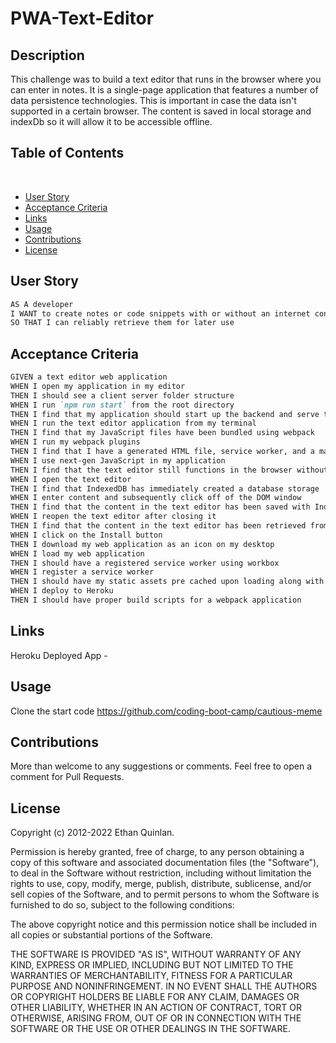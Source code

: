 # PWA-Text-Editor

## Description
This challenge was to build a text editor that runs in the browser where you can enter in notes. It is a single-page application that features a number of data persistence technologies. This is important in case the data isn't supported in a certain browser. The content is saved in local storage and indexDb so it will allow it to be accessible offline.  

## Table of Contents
​
* [User Story](#user-story)
* [Acceptance Criteria](#acceptance-criteria)
* [Links](#links)
* [Usage](#usage)
* [Contributions](#contributions)
* [License](#license)

## User Story

```md
AS A developer
I WANT to create notes or code snippets with or without an internet connection
SO THAT I can reliably retrieve them for later use
```


## Acceptance Criteria
```md
GIVEN a text editor web application
WHEN I open my application in my editor
THEN I should see a client server folder structure
WHEN I run `npm run start` from the root directory
THEN I find that my application should start up the backend and serve the client
WHEN I run the text editor application from my terminal
THEN I find that my JavaScript files have been bundled using webpack
WHEN I run my webpack plugins
THEN I find that I have a generated HTML file, service worker, and a manifest file
WHEN I use next-gen JavaScript in my application
THEN I find that the text editor still functions in the browser without errors
WHEN I open the text editor
THEN I find that IndexedDB has immediately created a database storage
WHEN I enter content and subsequently click off of the DOM window
THEN I find that the content in the text editor has been saved with IndexedDB
WHEN I reopen the text editor after closing it
THEN I find that the content in the text editor has been retrieved from our IndexedDB
WHEN I click on the Install button
THEN I download my web application as an icon on my desktop
WHEN I load my web application
THEN I should have a registered service worker using workbox
WHEN I register a service worker
THEN I should have my static assets pre cached upon loading along with subsequent pages and static assets
WHEN I deploy to Heroku
THEN I should have proper build scripts for a webpack application
```

## Links 
Heroku Deployed App - 

## Usage <a name="usage"></a>
Clone the start code https://github.com/coding-boot-camp/cautious-meme 

## Contributions <a name="contributions"></a>
More than welcome to any suggestions or comments. Feel free to open a comment for Pull Requests.

## License <a name="license"></a>

Copyright (c) 2012-2022 Ethan Quinlan.

Permission is hereby granted, free of charge, to any person obtaining
a copy of this software and associated documentation files (the
"Software"), to deal in the Software without restriction, including
without limitation the rights to use, copy, modify, merge, publish,
distribute, sublicense, and/or sell copies of the Software, and to
permit persons to whom the Software is furnished to do so, subject to
the following conditions:

The above copyright notice and this permission notice shall be
included in all copies or substantial portions of the Software.

THE SOFTWARE IS PROVIDED "AS IS", WITHOUT WARRANTY OF ANY KIND,
EXPRESS OR IMPLIED, INCLUDING BUT NOT LIMITED TO THE WARRANTIES OF
MERCHANTABILITY, FITNESS FOR A PARTICULAR PURPOSE AND
NONINFRINGEMENT. IN NO EVENT SHALL THE AUTHORS OR COPYRIGHT HOLDERS BE
LIABLE FOR ANY CLAIM, DAMAGES OR OTHER LIABILITY, WHETHER IN AN ACTION
OF CONTRACT, TORT OR OTHERWISE, ARISING FROM, OUT OF OR IN CONNECTION
WITH THE SOFTWARE OR THE USE OR OTHER DEALINGS IN THE SOFTWARE.